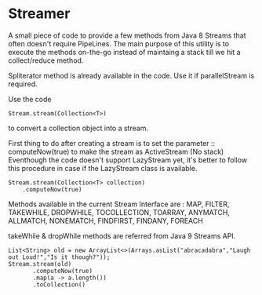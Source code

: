# Streamer
A small piece of code to provide a few methods from Java 8 Streams that often doesn't require PipeLines.
The main purpose of this utility is to execute the methods on-the-go instead of maintaing a stack till we hit a collect/reduce method.

Spliterator method is already available in the code. Use it if parallelStream is required. 

Use the code 
```
Stream.stream(Collection<T>)
```
to convert a collection object into a stream.

First thing to do after creating a stream is to set the parameter :: computeNow(true) to make the stream as ActiveStream (No stack)
Eventhough the code doesn't support LazyStream yet, it's better to follow this procedure in case if the LazyStream class is available. 
```
Stream.stream(Collection<T> collection)
    .computeNow(true)
```
Methods available in the current Stream Interface are :
MAP, FILTER, TAKEWHILE, DROPWHILE, TOCOLLECTION, TOARRAY, ANYMATCH, ALLMATCH, NONEMATCH, FINDFIRST, FINDANY, FOREACH

takeWhile & dropWhile methods are referred from Java 9 Streams API.

```
List<String> old = new ArrayList<>(Arrays.asList("abracadabra","Laugh out Loud!","Is it though?"));
Stream.stream(old)
	   .computeNow(true)
	   .map(a -> a.length())
	   .toCollection()
```
